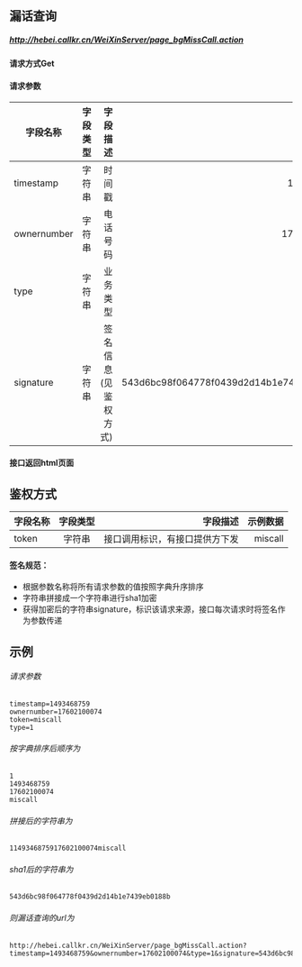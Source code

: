 
## 漏话查询
##### http://hebei.callkr.cn/WeiXinServer/page_bgMissCall.action
#### 请求方式Get

#### 请求参数

字段名称|字段类型|字段描述|示例数据
---|:--:|---:|---:
timestamp|字符串|时间戳|1493468759
ownernumber|字符串|电话号码|17602100074
type|字符串|业务类型|1
signature|字符串|签名信息(见鉴权方式)|543d6bc98f064778f0439d2d14b1e7439eb0188b
#### 接口返回html页面

## 鉴权方式

字段名称|字段类型|字段描述|示例数据
---|:--:|---:|---:
token|字符串|接口调用标识，有接口提供方下发|miscall

#### 签名规范：
- 根据参数名称将所有请求参数的值按照字典升序排序
- 字符串拼接成一个字符串进行sha1加密
- 获得加密后的字符串signature，标识该请求来源，接口每次请求时将签名作为参数传递

## 示例
###### 请求参数
``` 
timestamp=1493468759
ownernumber=17602100074
token=miscall
type=1
```
###### 按字典排序后顺序为
``` 
1
1493468759
17602100074
miscall
```
###### 拼接后的字符串为
``` 
1149346875917602100074miscall
```
###### sha1后的字符串为
``` 
543d6bc98f064778f0439d2d14b1e7439eb0188b
```
###### 则漏话查询的url为
``` 
http://hebei.callkr.cn/WeiXinServer/page_bgMissCall.action?timestamp=1493468759&ownernumber=17602100074&type=1&signature=543d6bc98f064778f0439d2d14b1e7439eb0188b
```
